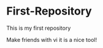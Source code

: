 First-Repository
================

This is my first repository

Make friends with vi it is a nice tool!
